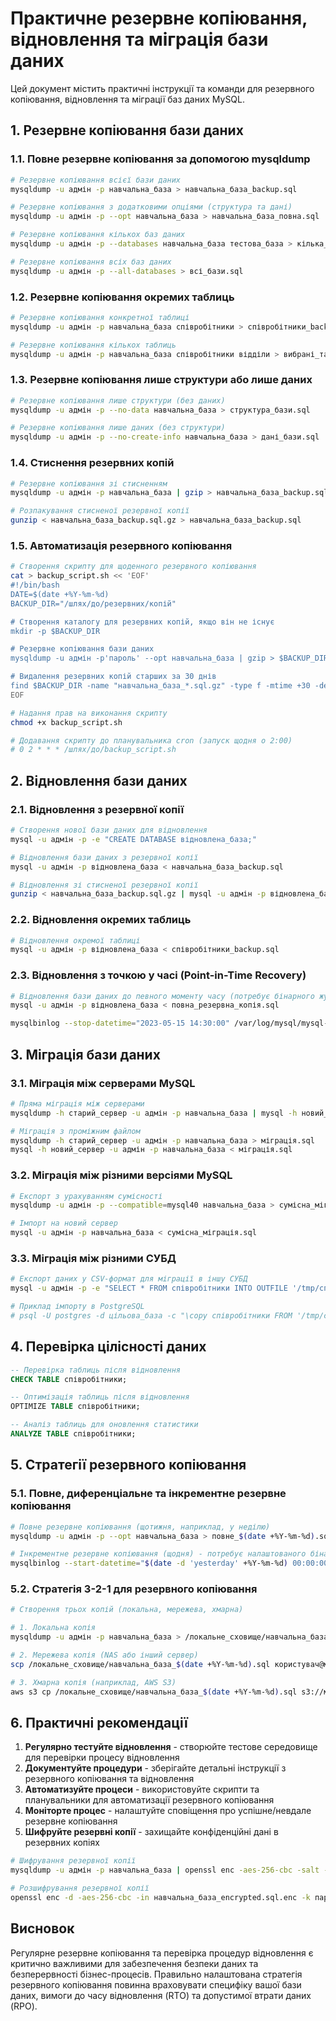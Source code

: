 # Практичне резервне копіювання, відновлення та міграція бази даних

Цей документ містить практичні інструкції та команди для резервного копіювання, відновлення та міграції баз даних MySQL.

## 1. Резервне копіювання бази даних

### 1.1. Повне резервне копіювання за допомогою mysqldump

```bash
# Резервне копіювання всієї бази даних
mysqldump -u адмін -p навчальна_база > навчальна_база_backup.sql

# Резервне копіювання з додатковими опціями (структура та дані)
mysqldump -u адмін -p --opt навчальна_база > навчальна_база_повна.sql

# Резервне копіювання кількох баз даних
mysqldump -u адмін -p --databases навчальна_база тестова_база > кілька_баз.sql

# Резервне копіювання всіх баз даних
mysqldump -u адмін -p --all-databases > всі_бази.sql
```

### 1.2. Резервне копіювання окремих таблиць

```bash
# Резервне копіювання конкретної таблиці
mysqldump -u адмін -p навчальна_база співробітники > співробітники_backup.sql

# Резервне копіювання кількох таблиць
mysqldump -u адмін -p навчальна_база співробітники відділи > вибрані_таблиці.sql
```

### 1.3. Резервне копіювання лише структури або лише даних

```bash
# Резервне копіювання лише структури (без даних)
mysqldump -u адмін -p --no-data навчальна_база > структура_бази.sql

# Резервне копіювання лише даних (без структури)
mysqldump -u адмін -p --no-create-info навчальна_база > дані_бази.sql
```

### 1.4. Стиснення резервних копій

```bash
# Резервне копіювання зі стисненням
mysqldump -u адмін -p навчальна_база | gzip > навчальна_база_backup.sql.gz

# Розпакування стисненої резервної копії
gunzip < навчальна_база_backup.sql.gz > навчальна_база_backup.sql
```

### 1.5. Автоматизація резервного копіювання

```bash
# Створення скрипту для щоденного резервного копіювання
cat > backup_script.sh << 'EOF'
#!/bin/bash
DATE=$(date +%Y-%m-%d)
BACKUP_DIR="/шлях/до/резервних/копій"

# Створення каталогу для резервних копій, якщо він не існує
mkdir -p $BACKUP_DIR

# Резервне копіювання бази даних
mysqldump -u адмін -p'пароль' --opt навчальна_база | gzip > $BACKUP_DIR/навчальна_база_$DATE.sql.gz

# Видалення резервних копій старших за 30 днів
find $BACKUP_DIR -name "навчальна_база_*.sql.gz" -type f -mtime +30 -delete
EOF

# Надання прав на виконання скрипту
chmod +x backup_script.sh

# Додавання скрипту до планувальника cron (запуск щодня о 2:00)
# 0 2 * * * /шлях/до/backup_script.sh
```

## 2. Відновлення бази даних

### 2.1. Відновлення з резервної копії

```bash
# Створення нової бази даних для відновлення
mysql -u адмін -p -e "CREATE DATABASE відновлена_база;"

# Відновлення бази даних з резервної копії
mysql -u адмін -p відновлена_база < навчальна_база_backup.sql

# Відновлення зі стисненої резервної копії
gunzip < навчальна_база_backup.sql.gz | mysql -u адмін -p відновлена_база
```

### 2.2. Відновлення окремих таблиць

```bash
# Відновлення окремої таблиці
mysql -u адмін -p відновлена_база < співробітники_backup.sql
```

### 2.3. Відновлення з точкою у часі (Point-in-Time Recovery)

```bash
# Відновлення бази даних до певного моменту часу (потребує бінарного журналу)
mysql -u адмін -p відновлена_база < повна_резервна_копія.sql

mysqlbinlog --stop-datetime="2023-05-15 14:30:00" /var/log/mysql/mysql-bin.* | mysql -u адмін -p відновлена_база
```

## 3. Міграція бази даних

### 3.1. Міграція між серверами MySQL

```bash
# Пряма міграція між серверами
mysqldump -h старий_сервер -u адмін -p навчальна_база | mysql -h новий_сервер -u адмін -p навчальна_база

# Міграція з проміжним файлом
mysqldump -h старий_сервер -u адмін -p навчальна_база > міграція.sql
mysql -h новий_сервер -u адмін -p навчальна_база < міграція.sql
```

### 3.2. Міграція між різними версіями MySQL

```bash
# Експорт з урахуванням сумісності
mysqldump -u адмін -p --compatible=mysql40 навчальна_база > сумісна_міграція.sql

# Імпорт на новий сервер
mysql -u адмін -p навчальна_база < сумісна_міграція.sql
```

### 3.3. Міграція між різними СУБД

```bash
# Експорт даних у CSV-формат для міграції в іншу СУБД
mysql -u адмін -p -e "SELECT * FROM співробітники INTO OUTFILE '/tmp/співробітники.csv' FIELDS TERMINATED BY ',' ENCLOSED BY '\"' LINES TERMINATED BY '\n';" навчальна_база

# Приклад імпорту в PostgreSQL
# psql -U postgres -d цільова_база -c "\copy співробітники FROM '/tmp/співробітники.csv' WITH CSV HEADER"
```

## 4. Перевірка цілісності даних

```sql
-- Перевірка таблиць після відновлення
CHECK TABLE співробітники;

-- Оптимізація таблиць після відновлення
OPTIMIZE TABLE співробітники;

-- Аналіз таблиць для оновлення статистики
ANALYZE TABLE співробітники;
```

## 5. Стратегії резервного копіювання

### 5.1. Повне, диференціальне та інкрементне резервне копіювання

```bash
# Повне резервне копіювання (щотижня, наприклад, у неділю)
mysqldump -u адмін -p --opt навчальна_база > повне_$(date +%Y-%m-%d).sql

# Інкрементне резервне копіювання (щодня) - потребує налаштованого бінарного журналу
mysqlbinlog --start-datetime="$(date -d 'yesterday' +%Y-%m-%d) 00:00:00" /var/log/mysql/mysql-bin.* > інкрементне_$(date +%Y-%m-%d).sql
```

### 5.2. Стратегія 3-2-1 для резервного копіювання

```bash
# Створення трьох копій (локальна, мережева, хмарна)

# 1. Локальна копія
mysqldump -u адмін -p навчальна_база > /локальне_сховище/навчальна_база_$(date +%Y-%m-%d).sql

# 2. Мережева копія (NAS або інший сервер)
scp /локальне_сховище/навчальна_база_$(date +%Y-%m-%d).sql користувач@мережевий_сервер:/шлях/до/сховища/

# 3. Хмарна копія (наприклад, AWS S3)
aws s3 cp /локальне_сховище/навчальна_база_$(date +%Y-%m-%d).sql s3://моє-сховище-резервних-копій/
```

## 6. Практичні рекомендації

1. **Регулярно тестуйте відновлення** - створюйте тестове середовище для перевірки процесу відновлення
2. **Документуйте процедури** - зберігайте детальні інструкції з резервного копіювання та відновлення
3. **Автоматизуйте процеси** - використовуйте скрипти та планувальники для автоматизації резервного копіювання
4. **Моніторте процес** - налаштуйте сповіщення про успішне/невдале резервне копіювання
5. **Шифруйте резервні копії** - захищайте конфіденційні дані в резервних копіях

```bash
# Шифрування резервної копії
mysqldump -u адмін -p навчальна_база | openssl enc -aes-256-cbc -salt -out навчальна_база_encrypted.sql.enc -k пароль_шифрування

# Розшифрування резервної копії
openssl enc -d -aes-256-cbc -in навчальна_база_encrypted.sql.enc -k пароль_шифрування | mysql -u адмін -p відновлена_база
```

## Висновок

Регулярне резервне копіювання та перевірка процедур відновлення є критично важливими для забезпечення безпеки даних та безперервності бізнес-процесів. Правильно налаштована стратегія резервного копіювання повинна враховувати специфіку вашої бази даних, вимоги до часу відновлення (RTO) та допустимої втрати даних (RPO).
